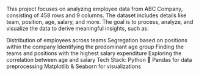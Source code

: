 This project focuses on analyzing employee data from ABC Company, consisting of 458 rows and 9 columns. The dataset includes details like team, position, age, salary, and more. The goal is to process, analyze, and visualize the data to derive meaningful insights, such as:

Distribution of employees across teams 
Segregation based on positions within the company 
Identifying the predominant age group 
Finding the teams and positions with the highest salary expenditure 
Exploring the correlation between age and salary 
Tech Stack:
Python 🐍
Pandas for data preprocessing
Matplotlib & Seaborn for visualizations
